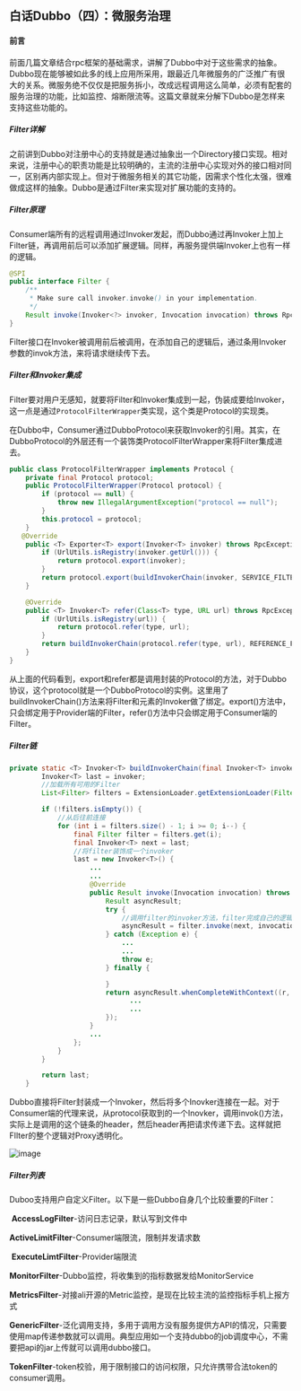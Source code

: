 ## 白话Dubbo（四）：微服务治理

#### 前言

前面几篇文章结合rpc框架的基础需求，讲解了Dubbo中对于这些需求的抽象。Dubbo现在能够被如此多的线上应用所采用，跟最近几年微服务的广泛推广有很大的关系。微服务绝不仅仅是把服务拆小，改成远程调用这么简单，必须有配套的服务治理的功能，比如监控、熔断限流等。这篇文章就来分解下Dubbo是怎样来支持这些功能的。

##### Filter详解

之前讲到Dubbo对注册中心的支持就是通过抽象出一个Directory接口实现。相对来说，注册中心的职责功能是比较明确的，主流的注册中心实现对外的接口相对同一，区别再内部实现上。但对于微服务相关的其它功能，因需求个性化太强，很难做成这样的抽象。Dubbo是通过Filter来实现对扩展功能的支持的。

##### Filter原理

Consumer端所有的远程调用通过Invoker发起，而Dubbo通过再Invoker上加上Filter链，再调用前后可以添加扩展逻辑。同样，再服务提供端Invoker上也有一样的逻辑。

~~~java
@SPI
public interface Filter {
    /**
     * Make sure call invoker.invoke() in your implementation.
     */
    Result invoke(Invoker<?> invoker, Invocation invocation) throws RpcException;
}
~~~

Filter接口在Invoker被调用前后被调用，在添加自己的逻辑后，通过条用Invoker参数的invok方法，来将请求继续传下去。

##### Filter和Invoker集成

Filter要对用户无感知，就要将Filter和Invoker集成到一起，伪装成要给Invoker，这一点是通过`ProtocolFilterWrapper`类实现，这个类是Protocol的实现类。

在Dubbo中，Consumer通过DubboProtocol来获取Invoker的引用。其实，在DubboProtocol的外层还有一个装饰类ProtocolFilterWrapper来将Filter集成进去。

~~~java
public class ProtocolFilterWrapper implements Protocol {
    private final Protocol protocol;
    public ProtocolFilterWrapper(Protocol protocol) {
        if (protocol == null) {
            throw new IllegalArgumentException("protocol == null");
        }
        this.protocol = protocol;
    }
   @Override
    public <T> Exporter<T> export(Invoker<T> invoker) throws RpcException {
        if (UrlUtils.isRegistry(invoker.getUrl())) {
            return protocol.export(invoker);
        }
        return protocol.export(buildInvokerChain(invoker, SERVICE_FILTER_KEY, CommonConstants.PROVIDER));
    }

    @Override
    public <T> Invoker<T> refer(Class<T> type, URL url) throws RpcException {
        if (UrlUtils.isRegistry(url)) {
            return protocol.refer(type, url);
        }
        return buildInvokerChain(protocol.refer(type, url), REFERENCE_FILTER_KEY, CommonConstants.CONSUMER);
    }
}
~~~

从上面的代码看到，export和refer都是调用封装的Protocol的方法，对于Dubbo协议，这个protocol就是一个DubboProtocol的实例。这里用了buildInvokerChain()方法来将Filter和元素的Invoker做了绑定。export()方法中，只会绑定用于Provider端的Filter，refer()方法中只会绑定用于Consumer端的Filter。

##### Filter链

```java
private static <T> Invoker<T> buildInvokerChain(final Invoker<T> invoker, String key, String group) {
        Invoker<T> last = invoker;
        //加载所有可用的Filter
        List<Filter> filters = ExtensionLoader.getExtensionLoader(Filter.class).getActivateExtension(invoker.getUrl(), key, group);

        if (!filters.isEmpty()) {
            //从后往前连接
            for (int i = filters.size() - 1; i >= 0; i--) {
                final Filter filter = filters.get(i);
                final Invoker<T> next = last;
                //将filter装饰成一个invoker
                last = new Invoker<T>() {
                    ...
                    ...
                    @Override
                    public Result invoke(Invocation invocation) throws RpcException {
                        Result asyncResult;
                        try {
                            //调用filter的invoker方法，filter完成自己的逻辑后必须调用next.invoke()
                            asyncResult = filter.invoke(next, invocation);
                        } catch (Exception e) {
                            ...
                            ...
                            throw e;
                        } finally {

                        }
                        return asyncResult.whenCompleteWithContext((r, t) -> {
                              ...
                              ...
                        });
                    }
                    ...
                };
            }
        }

        return last;
    }
```

Dubbo直接将Filter封装成一个Invoker，然后将多个Inovker连接在一起。对于Consumer端的代理来说，从protocol获取到的一个Inovker，调用invok()方法，实际上是调用的这个链条的header，然后header再把请求传递下去。这样就把FIlter的整个逻辑对Proxy透明化。

![image](https://github.com/walle710/java/blob/master/docs/image/dubbo-rpc4.jpg)

##### Filter列表

Duboo支持用户自定义Filter。以下是一些Dubbo自身几个比较重要的Filter：

​	**AccessLogFilter**-访问日志记录，默认写到文件中

​	**ActiveLimitFilter**-Consumer端限流，限制并发请求数

​	**ExecuteLimtFilter**-Provider端限流

​	**MonitorFilter**-Dubbo监控，将收集到的指标数据发给MonitorService

​	**MetricsFilter**-对接ali开源的Metric监控，是现在比较主流的监控指标手机上报方式

​	**GenericFilter**-泛化调用支持，多用于调用方没有服务提供方API的情况，只需要使用map传递参数就可以调用。典型应用如一个支持dubbo的job调度中心，不需要把api的jar上传就可以调用dubbo接口。

​	**TokenFilter**-token校验，用于限制接口的访问权限，只允许携带合法token的consumer调用。